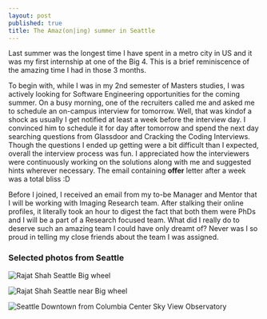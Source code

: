 ```yaml
---
layout: post
published: true
title: The Amaz(on|ing) summer in Seattle
---
```


Last summer was the longest time I have spent in a metro city in US and it was my first internship at one of the Big 4. This is a brief reminiscence of the amazing time I had in those 3 months.

To begin with, while I was in my 2nd semester of Masters studies, I was actively looking for Software Engineering opportunities for the coming summer. On a busy morning, one of the recruiters called me and asked me to schedule an on-campus interview for tomorrow. Well, that was kindof a shock as usually I get notified at least a week before the interview day. I convinced him to schedule it for day after tomorrow and spend the next day searching questions from Glassdoor and Cracking the Coding Interviews. Though the questions I ended up getting were a bit difficult than I expected, overall the interview process was fun. I appreciated how the interviewers were continuously working on the solutions along with me and suggested hints wherever necessary. The email containing **offer** letter after a week was a total bliss :D

Before I joined, I received an email from my to-be Manager and Mentor that I will be working with Imaging Research team. After stalking their online profiles, it literally took an hour to digest the fact that both them were PhDs and I will be a part of a Research focused team. What did I really do to deserve such an amazing team I could have only dreamt of? Never was I so proud in telling my close friends about the team I was assigned. 

### Selected photos from Seattle

![Rajat Shah Seattle Big wheel]({{site.baseurl}}https://lh3.googleusercontent.com/oNt7kPTl9G-Pkfd2Mq_QSwpbU5_lLXu6u-RJRAojGSCwlxU6A2tYCndOGUkGu0znrOHA-Pf3ZdTaA1ZH4F8of5d3FXhzhA6BJ581vzsgbE-ai5W4GvMoCLrr6TwpaNr1Zk9xeDHOLoBnl0aAvnVw1dxiM0pXYmIA0KiF65IAuwAN8dAnXIR8An1zGjMa5w6nVJbW5tqW2Z4fT9exU6PIRhC6UIeITzv4yPPqjrSEa8NEG04gKbZcgR4eA7-1hcSBMldC71tpzmuykuT8Y7CeYyzdPeLFt9LPL3C0Q8_u9z56CH4iKOV2GViEheeYDCEidig2gBgcDXUgY-_e7KTZ0h_LnIIIqY91UZzjVPgQpBuxPw8tkhzzFzu3-2Q8nAxJBwyk-LoiYotZDDWyv78P4P7v5mBMb1UVgSspxRqmovAV19Z0cxyqEPksuKatQjsj1BD8OIHu3LaEYU4pcUaYKOpvvvYh5ReXwU-Bs7aGzaHmZQYnGJKyr3xzGcI-mClAjH0LalzltHolzIsxMvcDbv6LyH2kuOvoEkuvel2kZziJbttmYLLMz1ok763oKVMeRWZUnZIgg4lWq6dv6yvZrF7uiRN5A36LU_rrMArOQF1j5wao=w2330-h1310-no)

![Rajat Shah Seattle near Big wheel]({{site.baseurl}}/https://goo.gl/photos/g4pkwzj3mbSobakz6)

![Seattle Downtown from Columbia Center Sky View Observatory]({{site.baseurl}}https://lh3.googleusercontent.com/4_yUGVv_5wYUPPaBvo0BveWQPfkfB5uZqMxarwTB-omU_qtU1b6GS-Au7qxMj3PPfS6MykBDDGOJ1-u-z8mkPUaSrQU_WHFEzenaazyyZe7vPzPGOttoqJ3wG7K39HIwJI8QR8rKIso1ZDyGjdd0bL_nqEUlTdEZZ60cCfgDgkv1_0AWLRYVERegCGuVXdRZeecxKVaz5HGg7xvFr_RrgZiYVrTdS6tluculgV_AU9F2nxaQuPP2IBDvAvsJbuCcsEGSKlkTuvMh9EWkAZPBoi8QIyFegO6z9NAyjSa5pXi54XgENlMTE-EXbCweBO5FBXlnLwWseWBEReFRitq2F8ItPgOuG8zFAmqNoei15ZJCdhvUh25lkQtPQc6ndYXF9WqpBSVpnrRy8jY-bGsx2hChOvTuw3JqX1dYLSi2APRbKXXlbNObldD2O__Iiq2Elxni46VM6RjypfIykrYPhfqOw39LYmeNnNhDdPzzsU23PrLv97J8TPhoORFuQPwuFDm3tT0NvpITlXF4DQn5pxJS3cYw6ny7mYDTdkUe6okDsgtz0tqu_j_Ym0IXQFEKBsIVWbckPXhlO1oq4uzc3TGYTrPe6v3bo7SuYwP2vtdgUcdG=w2560-h1000-no)